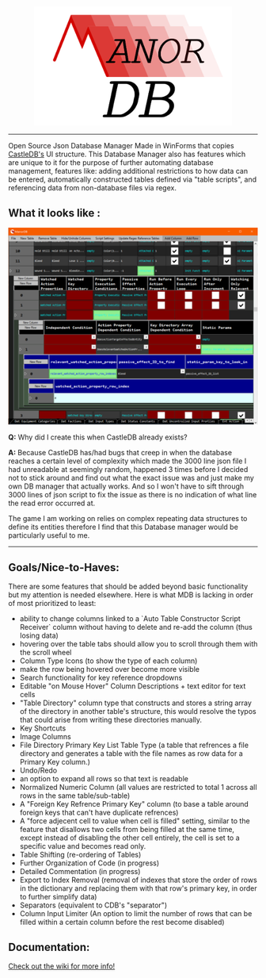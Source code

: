 <center><img src="https://raw.githubusercontent.com/KnightNine/ManorDB/master/Images/logowback.png" alt="Logo" width="400" > </center>
<hr>
<p>
Open Source Json Database Manager Made in WinForms that copies <a href = "https://github.com/ncannasse/castle">CastleDB's</a> UI structure. 
This Database Manager also has features which are unique to it for the purpose of further automating database management, features like: adding additional restrictions to how data can be entered, automatically constructed tables defined via "table scripts", and referencing data from non-database files via regex.
</p>

<h2>What it looks like :</h2>
<center><img src="https://raw.githubusercontent.com/KnightNine/ManorDB/master/Images/darkmode.PNG" alt="Logo" width="900" > </center>


<p>
<b>Q:</b> Why did I create this when CastleDB already exists?
</p>
<p>
<b>A:</b> Because CastleDB has/had bugs that creep in when the database reaches a certain level of complexity which made the 3000 line json file I had unreadable at seemingly random, happened 3 times before I decided not to stick around and find out what the exact issue was and just make my own DB manager that actually works. And so I won't have to sift through 3000 lines of json script to fix the issue as there is no indication of what line the read error occurred at.

The game I am working on relies on complex repeating data structures to define its entities therefore I find that this Database manager would be particularly useful to me.
</p>



<hr>
<h2>Goals/Nice-to-Haves:</h2>
<p>
  There are some features that should be added beyond basic functionality but my attention is needed elsewhere. Here is what MDB is lacking in order of most prioritized to least:
<p/>
<ul>
  <li>ability to change columns linked to a `Auto Table Constructor Script Receiver` column without having to delete and re-add the column (thus losing data)</li>
  <li>hovering over the table tabs should allow you to scroll through them with the scroll wheel</li>
  <li>Column Type Icons (to show the type of each column)</li>
  <li> make the row being hovered over become more visible  </li>
  <li>Search functionality for key reference dropdowns</li>
  <li>Editable "on Mouse Hover" Column Descriptions + text editor for text cells</li>
  <li>"Table Directory" column type that constructs and stores a string array of the directory in another table's structure, this would resolve the typos that could arise from writing these directories manually.</li>
  <li>Key Shortcuts</li>
  <li>Image Columns</li>
  <li>File Directory Primary Key List Table Type (a table that refrences a file directory and generates a table with the file names as row data for a Primary Key column.)</li>
  <li>Undo/Redo</li>
  <li>an option to expand all rows so that text is readable</li>
  <li> Normalized Numeric Column (all values are restricted to total 1 across all rows in the same table/sub-table)</li>
  <li>A "Foreign Key Refrence Primary Key" column (to base a table around foreign keys that can't have duplicate refrences)</li>
  <li>A "force adjecent cell to value when cell is filled" setting, similar to the feature that disallows two cells from being filled at the same time, except instead of disabling the other cell entirely, the cell is set to a specific value and becomes read only. </li>
  <li>Table Shifting (re-ordering of Tables)</li>
  <li>Further Organization of Code (in progress)</li>
  <li>Detailed Commentation (in progress)</li>
  <li>Export to Index Removal (removal of indexes that store the order of rows in the dictionary and replacing them with that row's primary key, in order to further simplify data)</li>
  <li>Separators (equivalent to CDB's "separator")</li>
  <li>Column Input Limiter (An option to limit the number of rows that can be filled within a certain column before the rest become disabled)</li>
 
 
</ul>


<h2>Documentation:</h2>
<a href= "https://github.com/KnightNine/ManorDB/wiki"> Check out the wiki for more info! </a>

